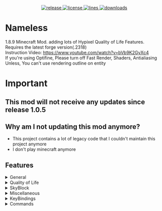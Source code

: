 <p align="center">
<a href="https://github.com/HappyAndJust/Nameless/releases/latest" target="_blank">
    <img alt="release" src="https://img.shields.io/github/v/release/HappyAndJust/Nameless?color=00FFFF&style=for-the-badge" />
  </a>
<a href="https://github.com/HappyAndJust/Nameless/blob/master/LICENSE">
    <img alt="license" src="https://img.shields.io/github/license/HappyAndJust/Nameless?color=00FFFF&style=for-the-badge">
 </a>
<a href="https://github.com/HappyAndJust/Nameless/">
    <img alt="lines" src="https://img.shields.io/tokei/lines/github/HappyAndJust/Nameless?color=00FFFF&style=for-the-badge">
 </a>
<a href="https://github.com/HappyAndJust/Nameless/releases/latest">
    <img alt="downloads" src="https://img.shields.io/github/downloads/HappyAndJust/Nameless/total?color=00FFFF&style=for-the-badge" />
</a>
</p>

# Nameless

1.8.9 Minecraft Mod. adding lots of Hypixel Quality of Life Features. Requires the latest forge version(.2318)<br>
Instruction Video: https://www.youtube.com/watch?v=bVb9K2GyXc4 <br>
If you're using Optifine, Please turn off Fast Render, Shaders, Antialiasing<br>
Unless, You can't use rendering outline on entity

# Important

## This mod will not receive any updates since release 1.0.5

## Why am I not updating this mod anymore?

- This project contains a lot of legacy code that I couldn't maintain this project anymore
- I don't play minecraft anymore

## Features

<details>
  <summary>General</summary>

- Bedwars ESP
- Bedwars Ray Trace Bed
- Display Better Armor in SkyWars
- Glow All Players
- Hide NPC in Lobby
- Remove Certain Mod ID Sent to Server
- Remove Negative Effects (blindness, nausea)
- Indicate Particles

</details>
<details>
  <summary>Quality of Life</summary>

- Auto Accept Party
- Cancel Certain Block Rendering
- F5 Fix
- Guess the Build Helper
- Hide Tip Message
- In Game Stat Viewer
- Join Hypixel Button in Main Menu
- Murderer Finder
- Party Games Helper
    - Animal Slaughter
    - Anvil Spleef
    - Avalanche
    - Dive
    - High Ground
    - Jigsaw Rush
    - Lab Escape
    - RPG-16
    - Spider Maze
    - Workshop
- Perspective
- Pixel Party Helper
- Reconnect Button in Disconnect Gui
- Show Ping numbers in TabList
- Tab Complete /play commands in hypixel
- Trajectory Preview
- Charm
- Gift ESP
- Dropper Helper
- Auto Requeue
- Block Tracker
- Join Hypixel Immediately
- HyChat Channel Changer

</details>
<details>
  <summary>SkyBlock</summary>

- Change Helmet Texture
- Click Anywhere to Open Slayer Menu
- Damage Indicator
- Disable Enderman Teleportation
- Enderman Slayer Helper
- Equip Pet Skin
- Experimentation Table Helper
- Fairy Soul Waypoint
- Gemstone ESP
- Glow Bats in Dungeons
- Glow Dropped Item
- Glow Dungeons Teammates
- Glow Star Dungeon Mobs
- Livid Dagger Backstep Notifier
- Render Pointing Arrow to Wither/Blood Key
- Show Wither Shield CoolTime
- Hide Wither Impact Particle
- Bazaar Helper

</details>
<details>
 <summary>Miscellaneous</summary>

- Auto Update Checker
- Change Damaged Entity Color
- Change Fishing Particle Color
- Change Leather Armor Color
- Change Nickname Color
- Click Copy Chat
- Disguise Nickname
- Hide Other Player's Fish Hook
- Hit Delay Fix
- HurtCam Adjuster
- Stop Log Spamming
- Texture Overlay
- Change Sky Color
- Change World Time

</details>
<details>
  <summary>KeyBindings</summary>

- Accept Party
- Deny Party
- Freeze FairySoul Paths
- Freeze Waypoint Paths
- Ghost Block
- Open Gui
- Perspective

</details>
<details>
  <summary>Commands</summary>

- /currentdata - prints current game of hypixel
- /helmettexture - Select Helmet Texture
- /name - gets name history of player
- /searchbin - Search bins of specific item
- /viewstat - View someone's stats
- /waypoint - Show paths to given coordinate
- /shortcommand, /shortcmd - Open short command gui
- /pathfind - Do pathfind
- /graph - Open graph gui

</details>